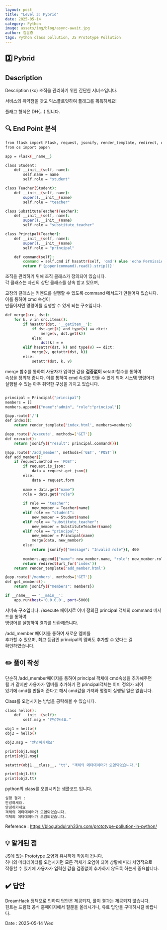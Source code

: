```yaml
---
layout: post
title: "Level 3: Pybrid"
date: 2025-05-14
category: Python
image: assets/img/blog/async-await.jpg
author: 김윤중
tags: Python class pollution, JS Prototype Pollution
---
```



## 3️⃣ Pybrid

## Description
Description (ko)
조직을 관리하기 위한 간단한 서비스입니다.

서비스의 취약점을 찾고 익스플로잇하여 플래그를 획득하세요!

플래그 형식은 DH{...} 입니다.

## 🔍 End Point 분석

```bash
from flask import Flask, request, jsonify, render_template, redirect, url_for
from os import popen

app = Flask(__name__)

class Student: 
    def __init__(self, name):
        self.name = name
        self.role = "student"

class Teacher(Student): 
    def __init__(self, name):
        super().__init__(name)
        self.role = "teacher"

class SubstituteTeacher(Teacher): 
    def __init__(self, name):
        super().__init__(name)
        self.role = "substitute_teacher"

class Principal(Teacher): 
    def __init__(self, name):
        super().__init__(name)
        self.role = "principal"

    def command(self):
        command = self.cmd if hasattr(self, 'cmd') else 'echo Permission Denied'
        return f'{popen(command).read().strip()}'
```

조직을 관리하기 위해 조직 클래스가 정의되어 있습니다.  
각 클래스는 자신의 상단 클래스를 상속 받고 있으며,  

교장의 클래스는 커멘드를 실행할 수 있도록 command
메서드가 만들어져 있습니다. 이를 통하여 cmd 속성이  
만들어지면 명령어를 실행할 수 있게 되는 구조입니다.



```bash
def merge(src, dst):
    for k, v in src.items():
        if hasattr(dst, '__getitem__'):
            if dst.get(k) and type(v) == dict:
                merge(v, dst.get(k))
            else:
                dst[k] = v
        elif hasattr(dst, k) and type(v) == dict:
            merge(v, getattr(dst, k))
        else:
            setattr(dst, k, v)
```



merge 함수를 통하여 사용자가 입력한 값을 **검증없이** setattr함수를 통하여  
속성을 정의해 줍니다. 이를 통하여 cmd 속성을 만들 수 있게 되어 시스템 명령어가  
실행될 수 있는 아주 취약한 구성을 가지고 있습니다.  


```bash

principal = Principal("principal")
members = []
members.append({"name":"admin", "role":"principal"})

@app.route('/')
def index():
    return render_template('index.html', members=members)

@app.route('/execute', methods=['GET'])
def execute():
    return jsonify({"result": principal.command()})

@app.route('/add_member', methods=['GET', 'POST'])
def add_member():
    if request.method == 'POST':
        if request.is_json:
            data = request.get_json()
        else:
            data = request.form
        
        name = data.get("name")
        role = data.get("role")
        
        if role == "teacher":
            new_member = Teacher(name)
        elif role == "student":
            new_member = Student(name)
        elif role == "substitute_teacher":
            new_member = SubstituteTeacher(name)
        elif role == "principal":
            new_member = Principal(name)
            merge(data, new_member)
        else:
            return jsonify({"message": "Invalid role"}), 400
        
        members.append({"name": new_member.name, "role": new_member.role})
        return redirect(url_for('index'))
    return render_template('add_member.html')

@app.route('/members', methods=['GET'])
def get_members():
    return jsonify({"members": members})

if __name__ == '__main__':
    app.run(host='0.0.0.0', port=5000)

```



서버측 구조입니다. 
/execute 페이지로 이미 정의된 principal 객체의 command 메서드를 통하여  
명령어를 실행하여 결과를 반환해줍니다. 

/add_member 페이지를 통하여 새로운 멤버를  
추가할 수 있으며, 최고 등급인 principal의 멤버도 추가할 수 있다는 걸  
확인하였습니다. 

## ✏️ 풀이 작성

단순히 /add_member페이지를 통하여 principal 객체에 cmd속성을 추가해주면  
될 거 같지만 사용자가 멤버를 추가하기 전 principal객체는 이미 정의가 되어  
있기에 cmd를 만들어 준다고 해서 cmd값을 가져와 명령이 실행될 일은 없습니다.  

Class를 오염시키는 방법을 공략해볼 수 있습니다.
```bash
class hello():
    def __init__(self):
        self.msg = "안녕하세요."

obj1 = hello()
obj2 = hello()

obj2.msg = "안녕히가세요"

print(obj1.msg)
print(obj2.msg)

setattr(obj1.__class__, "tt", "객체의 메타데이터가 오염되었습니다.")

print(obj1.tt)
print(obj2.tt)
```

python의 class를 오염시키는 샘플코드 입니다.  
```bash 
실행 결과 : 
안녕하세요.
안녕히가세요
객체의 메타데이터가 오염되었습니다.
객체의 메타데이터가 오염되었습니다.
```

Reference : https://blog.abdulrah33m.com/prototype-pollution-in-python/
## 💡 알게된 점
JS에 있는 Prototype 오염과 유사하게 작동이 됩니다.  
하나의 메타데이터를 오염시키면 모든 객체가 오염이 되어 상황에 따라 치명적으로  
작동할 수 있기에 사용자가 입력한 값을 검증없이 추가하지 않도록 하는게 중요합니다.  

## ✔️ 답안

DreamHack 정책으로 인하여 답안은 제공되지, 풀이 결과는 제공되지 않습니다.  
힌트는 드림핵 공식 홈페이지에서 질문을 올리시거나, 유료 답안을 구매하시길
바랍니다.

Date : 2025-05-14 Wed